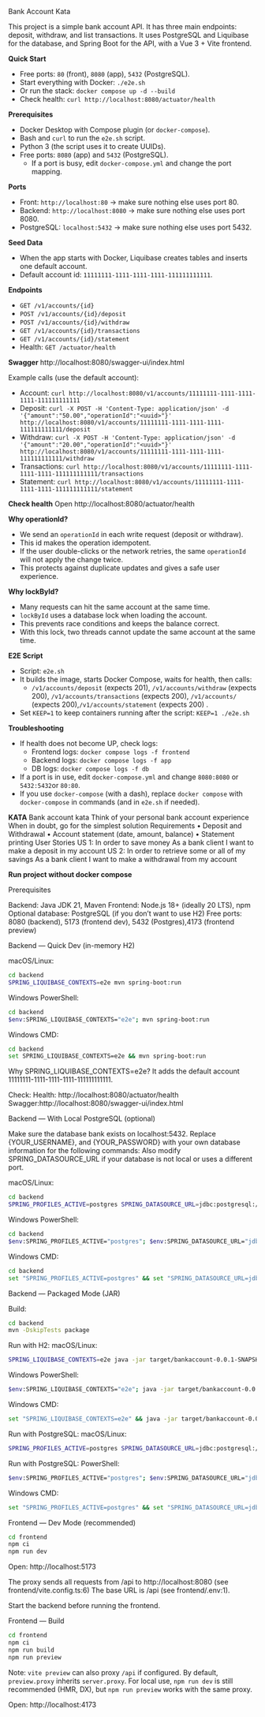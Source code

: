Bank Account Kata

This project is a simple bank account API. It has three main endpoints: deposit, withdraw, and list transactions. It uses PostgreSQL and Liquibase for the database, and Spring Boot for the API, with a Vue 3 + Vite frontend.

**Quick Start**
- Free ports: `80` (front), `8080` (app), `5432` (PostgreSQL).
- Start everything with Docker: `./e2e.sh`
- Or run the stack: `docker compose up -d --build`
- Check health: `curl http://localhost:8080/actuator/health`

**Prerequisites**
- Docker Desktop with Compose plugin (or `docker-compose`).
- Bash and `curl` to run the `e2e.sh` script.
- Python 3 (the script uses it to create UUIDs).
- Free ports: `8080` (app) and `5432` (PostgreSQL).
  - If a port is busy, edit `docker-compose.yml` and change the port mapping.

**Ports**
- Front: `http://localhost:80` → make sure nothing else uses port 80.
- Backend: `http://localhost:8080` → make sure nothing else uses port 8080.
- PostgreSQL: `localhost:5432` → make sure nothing else uses port 5432.

**Seed Data**
- When the app starts with Docker, Liquibase creates tables and inserts one default account.
- Default account id: `11111111-1111-1111-1111-111111111111`.

**Endpoints**
- `GET /v1/accounts/{id}`
- `POST /v1/accounts/{id}/deposit`
- `POST /v1/accounts/{id}/withdraw`
- `GET /v1/accounts/{id}/transactions`
- `GET /v1/accounts/{id}/statement`
- Health: `GET /actuator/health`

**Swagger**
http://localhost:8080/swagger-ui/index.html

Example calls (use the default account):
- Account: `curl http://localhost:8080/v1/accounts/11111111-1111-1111-1111-111111111111`
- Deposit: `curl -X POST -H 'Content-Type: application/json' -d '{"amount":"50.00","operationId":"<uuid>"}' http://localhost:8080/v1/accounts/11111111-1111-1111-1111-111111111111/deposit`
- Withdraw: `curl -X POST -H 'Content-Type: application/json' -d '{"amount":"20.00","operationId":"<uuid>"}' http://localhost:8080/v1/accounts/11111111-1111-1111-1111-111111111111/withdraw`
- Transactions: `curl http://localhost:8080/v1/accounts/11111111-1111-1111-1111-111111111111/transactions`
- Statement: `curl http://localhost:8080/v1/accounts/11111111-1111-1111-1111-111111111111/statement`

**Check health**
 Open http://localhost:8080/actuator/health

**Why operationId?**
- We send an `operationId` in each write request (deposit or withdraw).
- This id makes the operation idempotent.
- If the user double-clicks or the network retries, the same `operationId` will not apply the change twice.
- This protects against duplicate updates and gives a safe user experience.

**Why lockById?**
- Many requests can hit the same account at the same time.
- `lockById` uses a database lock when loading the account.
- This prevents race conditions and keeps the balance correct.
- With this lock, two threads cannot update the same account at the same time.

**E2E Script**
- Script: `e2e.sh`
- It builds the image, starts Docker Compose, waits for health, then calls:
  - `/v1/accounts/deposit` (expects 201), `/v1/accounts/withdraw` (expects 200), `/v1/accounts/transactions` (expects 200), `/v1/accounts/` (expects 200),`/v1/accounts/statement` (expects 200) .
- Set `KEEP=1` to keep containers running after the script: `KEEP=1 ./e2e.sh`

**Troubleshooting**
- If health does not become UP, check logs:
  - Frontend logs: `docker compose logs -f frontend`
  - Backend logs: `docker compose logs -f app`
  - DB logs: `docker compose logs -f db`
- If a port is in use, edit `docker-compose.yml` and change `8080:8080` or `5432:5432`or `80:80`.
- If you use `docker-compose` (with a dash), replace `docker compose` with `docker-compose` in commands (and in `e2e.sh` if needed).

**KATA**
Bank account kata
Think of your personal bank account experience
When in doubt, go for the simplest solution
Requirements
• Deposit and Withdrawal
• Account statement (date, amount, balance)
• Statement printing
User Stories
US 1:
In order to save money
As a bank client
I want to make a deposit in my account
US 2:
In order to retrieve some or all of my savings
As a bank client
I want to make a withdrawal from my account

**Run project without docker compose**

Prerequisites

Backend: Java JDK 21, Maven
Frontend: Node.js 18+ (ideally 20 LTS), npm
Optional database: PostgreSQL (if you don’t want to use H2)
Free ports:
8080 (backend), 5173 (frontend dev), 5432 (Postgres),4173 (frontend preview)

Backend — Quick Dev (in-memory H2)

macOS/Linux:  
```bash
cd backend  
SPRING_LIQUIBASE_CONTEXTS=e2e mvn spring-boot:run
```


Windows PowerShell:  
```bash
cd backend  
$env:SPRING_LIQUIBASE_CONTEXTS="e2e"; mvn spring-boot:run
```

Windows CMD:
```bash
cd backend  
set SPRING_LIQUIBASE_CONTEXTS=e2e && mvn spring-boot:run
```

Why SPRING_LIQUIBASE_CONTEXTS=e2e? It adds the default account
11111111-1111-1111-1111-111111111111.

Check: Health: http://localhost:8080/actuator/health
Swagger:http://localhost:8080/swagger-ui/index.html

Backend — With Local PostgreSQL (optional)

Make sure the database bank exists on localhost:5432.
Replace {YOUR_USERNAME}, and {YOUR_PASSWORD} with your own database information for the following commands:
Also modify SPRING_DATASOURCE_URL if your database is not local or uses a different port.

macOS/Linux:  
```bash
cd backend  
SPRING_PROFILES_ACTIVE=postgres SPRING_DATASOURCE_URL=jdbc:postgresql://localhost:5432/bank SPRING_DATASOURCE_USERNAME={YOUR_USERNAME} SPRING_DATASOURCE_PASSWORD={YOUR_PASSWORD} SPRING_LIQUIBASE_CONTEXTS=e2e mvn spring-boot:run
```

Windows PowerShell:  
```bash
cd backend  
$env:SPRING_PROFILES_ACTIVE="postgres"; $env:SPRING_DATASOURCE_URL="jdbc:postgresql://localhost:5432/bank"; $env:SPRING_DATASOURCE_USERNAME="{YOUR_USERNAME}"; $env:SPRING_DATASOURCE_PASSWORD="{YOUR_PASSWORD}"; $env:SPRING_LIQUIBASE_CONTEXTS="e2e"; mvn spring-boot:run
```
Windows CMD:  
```bash
cd backend  
set "SPRING_PROFILES_ACTIVE=postgres" && set "SPRING_DATASOURCE_URL=jdbc:postgresql://localhost:5432/bank" && set "SPRING_DATASOURCE_USERNAME={YOUR_USERNAME}" && set "SPRING_DATASOURCE_PASSWORD={YOUR_PASSWORD}" && set "SPRING_LIQUIBASE_CONTEXTS=e2e" && mvn spring-boot:run
```

Backend — Packaged Mode (JAR)

Build:
```bash
cd backend
mvn -DskipTests package
```

Run with H2: macOS/Linux:  
```bash
SPRING_LIQUIBASE_CONTEXTS=e2e java -jar target/bankaccount-0.0.1-SNAPSHOT.jar
```

Windows PowerShell:  
```bash
$env:SPRING_LIQUIBASE_CONTEXTS="e2e"; java -jar target/bankaccount-0.0.1-SNAPSHOT.jar
```

Windows CMD:  
```bash
set "SPRING_LIQUIBASE_CONTEXTS=e2e" && java -jar target/bankaccount-0.0.1-SNAPSHOT.jar
```

Run with PostgreSQL: macOS/Linux:  
```bash
SPRING_PROFILES_ACTIVE=postgres SPRING_DATASOURCE_URL=jdbc:postgresql://localhost:5432/bank SPRING_DATASOURCE_USERNAME={YOUR_USERNAME} SPRING_DATASOURCE_PASSWORD={YOUR_PASSWORD} SPRING_LIQUIBASE_CONTEXTS=e2e java -jar target/bankaccount-0.0.1-SNAPSHOT.jar
```

Run with PostgreSQL: PowerShell:  
```bash
$env:SPRING_PROFILES_ACTIVE="postgres"; $env:SPRING_DATASOURCE_URL="jdbc:postgresql://localhost:5432/bank"; $env:SPRING_DATASOURCE_USERNAME="{YOUR_USERNAME}"; $env:SPRING_DATASOURCE_PASSWORD="{YOUR_PASSWORD}"; $env:SPRING_LIQUIBASE_CONTEXTS="e2e"; java -jar target/bankaccount-0.0.1-SNAPSHOT.jar
```

Windows CMD:  
```bash
set "SPRING_PROFILES_ACTIVE=postgres" && set "SPRING_DATASOURCE_URL=jdbc:postgresql://localhost:5432/bank" && set "SPRING_DATASOURCE_USERNAME={YOUR_USERNAME}" && set "SPRING_DATASOURCE_PASSWORD={YOUR_PASSWORD}" && set "SPRING_LIQUIBASE_CONTEXTS=e2e" && java -jar target/bankaccount-0.0.1-SNAPSHOT.jar
```

Frontend — Dev Mode (recommended)

```bash
cd frontend  
npm ci 
npm run dev
```

Open: http://localhost:5173

The proxy sends all requests from /api to http://localhost:8080 (see
frontend/vite.config.ts:6) The base URL is /api (see frontend/.env:1).

Start the backend before running the frontend.

Frontend — Build

```bash
cd frontend 
npm ci  
npm run build  
npm run preview
```

Note: `vite preview` can also proxy `/api` if configured. By default, `preview.proxy` inherits `server.proxy`. 
For local use, `npm run dev` is still recommended (HMR, DX), but `npm run preview` works with the same proxy.

Open: http://localhost:4173

